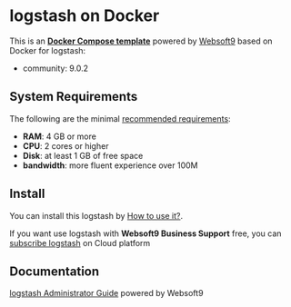 # logstash on Docker  

This is an **[Docker Compose template](https://github.com/Websoft9/docker-library)** powered by [Websoft9](https://www.websoft9.com) based on Docker for logstash:


 - community:  9.0.2


## System Requirements

The following are the minimal [recommended requirements](https://www.elastic.co/guide/en/logstash/current/docker-config.html):

* **RAM**: 4 GB or more
* **CPU**: 2 cores or higher
* **Disk**: at least 1 GB of free space
* **bandwidth**: more fluent experience over 100M  

## Install

You can install this logstash by [How to use it?](https://github.com/Websoft9/docker-library#how-to-use-it).   

If you want use logstash with **Websoft9 Business Support** free, you can [subscribe logstash](https://www.websoft9.com/apps) on Cloud platform

## Documentation

[logstash Administrator Guide](https://support.websoft9.com/docs/logstash) powered by Websoft9